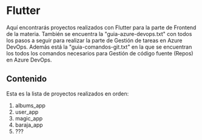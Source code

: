 # Flutter

Aquí encontrarás proyectos realizados con Flutter para la parte de Frontend de la materia.
También se encuentra la "guia-azure-devops.txt" con todos los pasos a seguir para realizar la parte de Gestión de tareas en Azure DevOps.
Además está la "guia-comandos-git.txt" en la que se encuentran los todos los comandos necesarios para Gestión de código fuente (Repos) en Azure DevOps.

## Contenido 
Esta es la lista de proyectos realizados en orden:
1. albums_app
2. user_app
3. magic_app
4. baraja_app
5. ???
